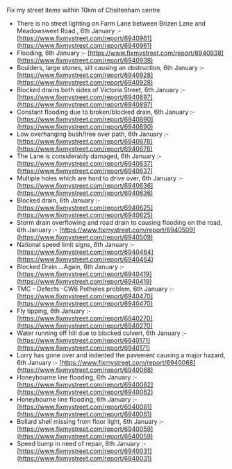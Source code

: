 Fix my street items within 10km of Cheltenham centre

<!-- fix_marker starts -->

- There is no street lighting on Farm Lane between Brizen Lane and Meadowsweet Road., 6th January :- [https://www.fixmystreet.com/report/6940961](https://www.fixmystreet.com/report/6940961)
- Flooding, 6th January :- [https://www.fixmystreet.com/report/6940938](https://www.fixmystreet.com/report/6940938)
- Boulders, large stones, silt causing an obstruction, 6th January :- [https://www.fixmystreet.com/report/6940928](https://www.fixmystreet.com/report/6940928)
- Blocked drains both sides of Victoria Street, 6th January :- [https://www.fixmystreet.com/report/6940897](https://www.fixmystreet.com/report/6940897)
- Constant flooding due to broken/blocked drain, 6th January :- [https://www.fixmystreet.com/report/6940890](https://www.fixmystreet.com/report/6940890)
- Low overhanging bush/tree over path, 6th January :- [https://www.fixmystreet.com/report/6940678](https://www.fixmystreet.com/report/6940678)
- The Lane is considerably damaged, 6th January :- [https://www.fixmystreet.com/report/6940637](https://www.fixmystreet.com/report/6940637)
- Multiple holes which are hard to drive over, 6th January :- [https://www.fixmystreet.com/report/6940636](https://www.fixmystreet.com/report/6940636)
- Blocked drain, 6th January :- [https://www.fixmystreet.com/report/6940625](https://www.fixmystreet.com/report/6940625)
- Storm drain overflowing and road drain to causing flooding on the road, 6th January :- [https://www.fixmystreet.com/report/6940509](https://www.fixmystreet.com/report/6940509)
- National speed limit signs, 6th January :- [https://www.fixmystreet.com/report/6940464](https://www.fixmystreet.com/report/6940464)
- Blocked Drain....Again, 6th January :- [https://www.fixmystreet.com/report/6940419](https://www.fixmystreet.com/report/6940419)
- TMC - Defects -CW6 Potholes  problem, 6th January :- [https://www.fixmystreet.com/report/6940470](https://www.fixmystreet.com/report/6940470)
- Fly tipping, 6th January :- [https://www.fixmystreet.com/report/6940270](https://www.fixmystreet.com/report/6940270)
- Water running off hill due to blocked culvert, 6th January :- [https://www.fixmystreet.com/report/6940171](https://www.fixmystreet.com/report/6940171)
- Lorry has gone over and indented the pavement causing a major hazard, 6th January :- [https://www.fixmystreet.com/report/6940068](https://www.fixmystreet.com/report/6940068)
- Honeybourne line flooding, 6th January :- [https://www.fixmystreet.com/report/6940062](https://www.fixmystreet.com/report/6940062)
- Honeybourne line flooding, 6th January :- [https://www.fixmystreet.com/report/6940061](https://www.fixmystreet.com/report/6940061)
- Bollard shell missing from floor light, 6th January :- [https://www.fixmystreet.com/report/6940059](https://www.fixmystreet.com/report/6940059)
- Speed bump in need of repair, 6th January :- [https://www.fixmystreet.com/report/6940031](https://www.fixmystreet.com/report/6940031)

<!-- fix_marker ends -->